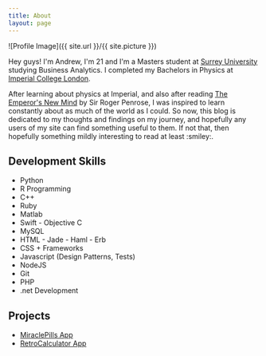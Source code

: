 ```yaml
---
title: About
layout: page
---
```

![Profile Image]({{ site.url }}/{{ site.picture }})

<p>Hey guys! I'm Andrew, I'm 21 and I'm a Masters student at <a href = 
"https://www.surrey.ac.uk/business-school">Surrey University</a> studying 
Business Analytics. I completed my Bachelors in Physics at <a href =
"http://www.imperial.ac.uk">Imperial College London</a>.</p>

<p>After learning about physics at Imperial, and also after reading <a href=
"https://www.amazon.co.uk/Emperors-New-Mind-Concerning-Computers/dp/0198784929/
ref=dp_ob_title_bk">The Emperor's New Mind</a> by Sir Roger Penrose, I was inspired
to learn constantly about as much of the world as I could. So now, this blog is
dedicated to my thoughts and findings on my journey, and hopefully any users of my 
site can find something useful to them. If not that, then hopefully something mildly 
interesting to read at least :smiley:.</p>

<h2>Development Skills</h2>

<ul class="skill-list">
	<li>Python</li>
	<li>R Programming</li>
	<li>C++</li>
	<li>Ruby</li>
	<li>Matlab</li>
	<li>Swift - Objective C</li>
	<li>MySQL</li>
	<li>HTML - Jade - Haml - Erb</li>
	<li>CSS + Frameworks</li>
	<li>Javascript (Design Patterns, Tests)</li>
	<li>NodeJS</li>
	<li>Git</li>
	<li>PHP</li>
	<li>.net Development</li>
</ul>

<h2>Projects</h2>

<ul>
	<li><a href="https://github.com/milldawg167/MiraclePills">MiraclePills App</a></li>
	<li><a href="https://github.com/milldawg167/RetroCalculator">RetroCalculator App</a></li>
</ul>
